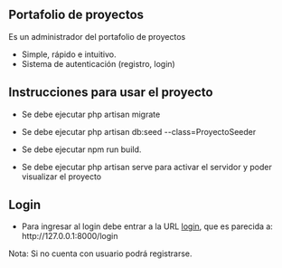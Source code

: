 ## Portafolio de proyectos

Es un administrador del portafolio de proyectos

- Simple, rápido e intuitivo.
- Sistema de autenticación (registro, login)




## Instrucciones para usar el proyecto
- Se debe ejecutar php artisan migrate
- Se debe ejecutar php artisan db:seed --class=ProyectoSeeder

- Se debe ejecutar npm run build.
- Se debe ejecutar php artisan serve para activar el servidor y poder visualizar el proyecto

## Login
- <p>Para ingresar al login debe entrar a la URL <a href="http://127.0.0.1:8000/login">login</a>, que es parecida a: http://127.0.0.1:8000/login
</p>
Nota: Si no cuenta con usuario podrá registrarse.